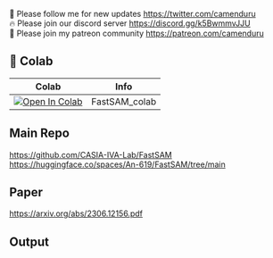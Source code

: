 🐣 Please follow me for new updates https://twitter.com/camenduru <br />
🔥 Please join our discord server https://discord.gg/k5BwmmvJJU <br />
🥳 Please join my patreon community https://patreon.com/camenduru <br />

## 🦒 Colab

| Colab | Info
| --- | --- |
[![Open In Colab](https://colab.research.google.com/assets/colab-badge.svg)](https://colab.research.google.com/github/camenduru/FastSAM-colab/blob/main/FastSAM_colab.ipynb) | FastSAM_colab


## Main Repo
https://github.com/CASIA-IVA-Lab/FastSAM <br />
https://huggingface.co/spaces/An-619/FastSAM/tree/main <br />

## Paper
https://arxiv.org/abs/2306.12156.pdf

## Output
